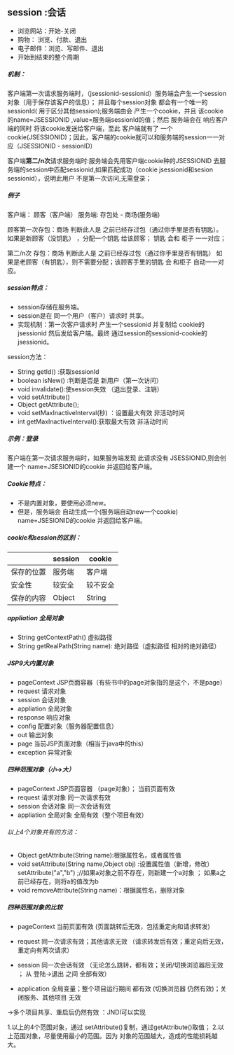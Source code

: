 ## session :会话

* 浏览网站：开始-关闭
* 购物：  浏览、付款、退出
* 电子邮件：浏览、写邮件、退出
* 开始到结束的整个周期

##### 机制：

客户端第一次请求服务端时，（jsessionid-sessionid）服务端会产生一个session对象（用于保存该客户的信息）； 并且每个session对象 都会有一个唯一的 sessionId( 用于区分其他session);服务端由会 产生一个cookie，并且 该cookie的name=JSESSIONID ,value=服务端sessionId的值；然后 服务端会在 响应客户端的同时 将该cookie发送给客户端，至此 客户端就有了 一个cookie(JSESSIONID)；因此，客户端的cookie就可以和服务端的session一一对应（JSESSIONID - sessionID）

客户端**第二/n次**请求服务端时:服务端会先用客户端cookie种的JSESSIONID  去服务端的session中匹配sessionid,如果匹配成功（cookie  jsessionid和sesion sessionid），说明此用户 不是第一次访问,无需登录；

##### 例子
客户端：		    顾客（客户端）
服务端:			 存包处   -  商场(服务端)

顾客第一次存包：商场 判断此人是 之前已经存过包（通过你手里是否有钥匙）。
 如果是新顾客（没钥匙） ，分配一个钥匙 给该顾客； 钥匙 会和 柜子 一一对应；

 第二/n次 存包：商场 判断此人是 之前已经存过包（通过你手里是否有钥匙）
 如果是老顾客（有钥匙），则不需要分配；该顾客手里的钥匙 会 和柜子 自动一一对应。

##### session特点：

* session存储在服务端。
* session是在 同一个用户（客户）请求时 共享。
* 实现机制：第一次客户请求时 产生一个sessionid 并复制给 cookie的jsessionid 然后发给客户端。最终 通过session的sessionid-cookie的jsessionid。

session方法：

* String getId() :获取sessionId  
* boolean isNew() :判断是否是 新用户（第一次访问）
* void invalidate():使session失效  （退出登录、注销）
* void setAttribute()
* Object getAttribute();
* void setMaxInactiveInterval(秒) ：设置最大有效 非活动时间 
* int getMaxInactiveInterval():获取最大有效 非活动时间 

##### 示例：登录

客户端在第一次请求服务端时，如果服务端发现 此请求没有 JSESSIONID,则会创建一个 name=JSESIONID的cookie  并返回给客户端。

##### Cookie特点：
* 不是内置对象，要使用必须new。
* 但是，服务端会 自动生成一个(服务端自动new一个cookie) name=JSESIONID的cookie  并返回给客户端。

##### cookie和session的区别：
|                     | session      |cookie        |
| ---------------- | ---------------|----------------|
|保存的位置 | 服务端  |	客户端	|
|安全性     |较安全   |较不安全|
|保存的内容	|Object	      |	String	|



#####  appliation 全局对象

* String getContextPath()	虚拟路径
* String getRealPath(String name): 绝对路径（虚拟路径 相对的绝对路径）



#####  JSP9大内置对象

* pageContext  JSP页面容器（有些书中的page对象指的是这个，不是page）
* request   请求对象
* session   会话对象
* appliation 全局对象
* response  响应对象
* config  配置对象（服务器配置信息）
* out    输出对象
* page   当前JSP页面对象（相当于java中的this）
* exception 异常对象



#####  四种范围对象（小->大）

* pageContext  JSP页面容器   （page对象）； 当前页面有效
* request   请求对象		 	同一次请求有效
* session   会话对象			同一次会话有效
* appliation 全局对象			全局有效（整个项目有效）

######  以上4个对象共有的方法：

* Object getAttribute(String name):根据属性名，或者属性值
* void setAttribute(String name,Object obj) :设置属性值（新增，修改）
  	setAttribute("a","b") ;//如果a对象之前不存在，则新建一个a对象 ；
  				 如果a之前已经存在，则将a的值改为b
* void removeAttribute(String name)：根据属性名，删除对象



##### 四种范围对象的比较

* pageContext 当前页面有效 (页面跳转后无效，包括重定向和请求转发)

* request   同一次请求有效；其他请求无效 （请求转发后有效；重定向后无效，重定向有两次请求）
* session  同一次会话有效  （无论怎么跳转，都有效；关闭/切换浏览器后无效 ； 从 登陆->退出 之间 全部有效）
* application
  	全局变量；整个项目运行期间 都有效 (切换浏览器 仍然有效)；关闭服务、其他项目 无效

->多个项目共享、重启后仍然有效 ：JNDI可以实现

1.以上的4个范围对象，通过 setAttribute()复制，通过getAttribute()取值；
2.以上范围对象，尽量使用最小的范围。因为 对象的范围越大，造成的性能损耗越大。